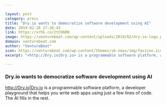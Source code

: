 ```yaml
---

layout: post
category: press
title: "Dry.io wants to democratize software development using AI"
date: 2019-02-26 17:26:43
link: https://vrhk.co/2tCO6RN
image: https://venturebeat.com/wp-content/uploads/2019/02/dry-io-logo.png?w=1200&strip=all
domain: venturebeat.com
author: "VentureBeat"
icon: https://venturebeat.com/wp-content/themes/vb-news/img/favicon.ico
excerpt: "<http://Dry.io|Dry.io> is a programmable software platform, a developer playground that helps you write web apps using just a few lines of code. The AI fills in the rest."

---
```


### Dry.io wants to democratize software development using AI

<http://Dry.io|Dry.io> is a programmable software platform, a developer playground that helps you write web apps using just a few lines of code. The AI fills in the rest.